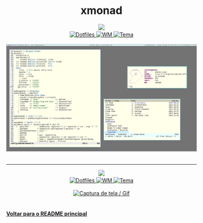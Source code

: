 <h1 align="center">xmonad</h1>
<div align="center">
  <a href="https://github.com/toniz4">
    <img src="https://img.shields.io/badge/usuário-toniz4-%232c3e50?style=for-the-badge" />
  </a>
  <br/>
  <a href="https://github.com/toniz4/dotfiles">
    <img
      alt="Dotfiles"
      src="https://img.shields.io/badge/dots-%232c3e50?style=for-the-badge"
    />
  </a>
  <a href="https://xmonad.org/">
    <img
      alt="WM"
      src="https://img.shields.io/badge/wm-xmonad-%235352ed?style=for-the-badge"
    />
  </a>
  <a href="https://github.com/ajgrf/parchment">
    <img
      alt="Tema"
      src="https://img.shields.io/badge/tema-parchment-%232ed573?style=for-the-badge"
    />
  </a>
  <br /><br />
  <a href="https://github.com/toniz4/dotfiles">
    <img alt="Captura de tela / Gif" src="https://github.com/toniz4/xmonad-config/blob/master/screen.png" />
  </a>
  <br/><br/>
</div>

----------------

<div align="center">
  <a href="https://github.com/crzjp">
    <img src="https://img.shields.io/badge/usuário-crzjp-%232c3e50?style=for-the-badge" />
  </a>
  <br/>
  <a href="https://github.com/crzjp/dotfiles">
    <img
      alt="Dotfiles"
      src="https://img.shields.io/badge/dots-%232c3e50?style=for-the-badge"
    />
  </a>
  <a href="https://xmonad.org/">
    <img
      alt="WM"
      src="https://img.shields.io/badge/wm-xmonad-%235352ed?style=for-the-badge"
    />
  </a>
  <a href="https://github.com/arcticicestudio/nord">
    <img
      alt="Tema"
      src="https://img.shields.io/badge/tema-nord-%232ed573?style=for-the-badge"
    />
  </a>
  <br /><br />
  <a href="https://github.com/crzjp/dotfiles/blob/master/.config/xmonad/xmonad.hs">
    <img alt="Captura de tela / Gif" src="https://github.com/crzjp/dotfiles/blob/master/.config/xmonad/xmonad.png" />
  </a>
  <br/><br/>
</div>

#### [Voltar para o README principal](https://github.com/unixwmbr/unixwmbr)
